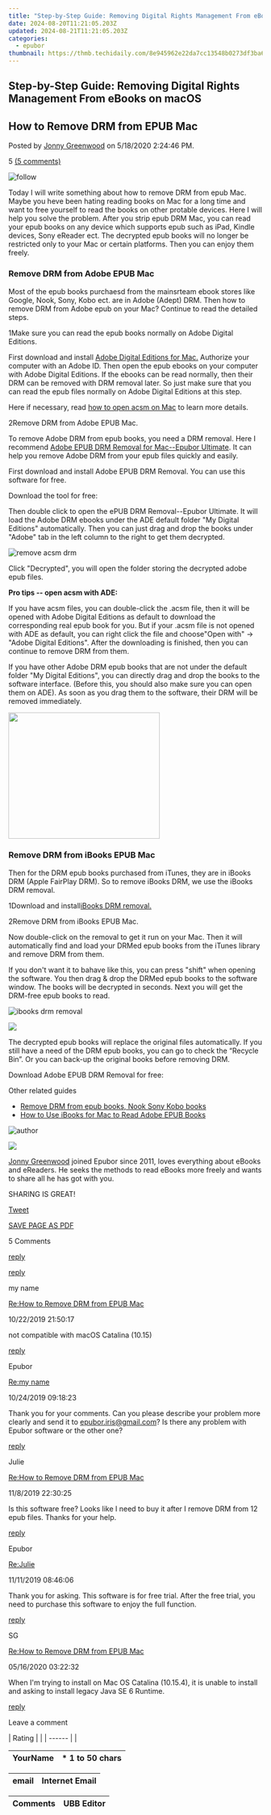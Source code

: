 ```yaml
---
title: "Step-by-Step Guide: Removing Digital Rights Management From eBooks on macOS"
date: 2024-08-20T11:21:05.203Z
updated: 2024-08-21T11:21:05.203Z
categories:
  - epubor
thumbnail: https://thmb.techidaily.com/8e945962e22da7cc13548b0273df3ba622849bedca30e5d0f04cb4a458929e39.jpg
---
```


## Step-by-Step Guide: Removing Digital Rights Management From eBooks on macOS

## How to Remove DRM from EPUB Mac

Posted by [Jonny Greenwood](https://plus.google.com/u/0/+JonnyGreenwood999) on 5/18/2020 2:24:46 PM.

5 [(5 comments)](http://www.epubor.com/#comment-area) 



![follow](http://www.epubor.com/images/follow.png)

 Today I will write something about how to remove DRM from epub Mac. Maybe you heve been hating reading books on Mac for a long time and want to free yourself to read the books on other protable devices. Here I will help you solve the problem. After you strip epub DRM Mac, you can read your epub books on any device which supports epub such as iPad, Kindle devices, Sony eReader ect. The decrypted epub books will no longer be restricted only to your Mac or certain platforms. Then you can enjoy them freely.

### Remove DRM from Adobe EPUB Mac

Most of the epub books purchaesd from the mainsrteam ebook stores like Google, Nook, Sony, Kobo ect. are in Adobe (Adept) DRM. Then how to remove DRM from Adobe epub on your Mac? Continue to read the detailed steps.

1Make sure you can read the epub books normally on Adobe Digital Editions.

First download and install [Adobe Digital Editions for Mac.](http://www.adobe.com/solutions/ebook/digital-editions/download.html) Authorize your computer with an Adobe ID. Then open the epub ebooks on your computer with Adobe Digital Editions. If the ebooks can be read normally, then their DRM can be removed with DRM removal later. So just make sure that you can read the epub files normally on Adobe Digital Editions at this step.

Here if necessary, read [how to open acsm on Mac](https://tools.techidaily.com/epubor/products/) to learn more details.

2Remove DRM from Adobe EPUB Mac.

To remove Adobe DRM from epub books, you need a DRM removal. Here I recommend [Adobe EPUB DRM Removal for Mac--Epubor Ultimate](https://tools.techidaily.com/epubor/ultimate/). It can help you remove Adobe DRM from your epub files quickly and easily. 

First download and install Adobe EPUB DRM Removal. You can use this software for free.

Download the tool for free:

[](https://tools.techidaily.com/epubor/ultimate/) [](https://tools.techidaily.com/epubor/ultimate/) 

Then double click to open the ePUB DRM Removal--Epubor Ultimate. It will load the Adobe DRM ebooks under the ADE default folder "My Digital Editions" automatically. Then you can just drag and drop the books under "Adobe" tab in the left column to the right to get them decrypted.

![remove acsm drm](http://www.epubor.com/images/uppic/add-epub-books-to-ultimate-converter.png)

Click "Decrypted", you will open the folder storing the decrypted adobe epub files.

**Pro tips -- open acsm with ADE:**

If you have acsm files, you can double-click the .acsm file, then it will be opened with Adobe Digital Editions as default to download the corresponding real epub book for you. But if your .acsm file is not opened with ADE as default, you can right click the file and choose"Open with" -> "Adobe Digital Editions". After the downloading is finished, then you can continue to remove DRM from them. 

If you have other Adobe DRM epub books that are not under the default folder "My Digital Editions", you can directly drag and drop the books to the software interface. (Before this, you should also make sure you can open them on ADE). As soon as you drag them to the software, their DRM will be removed immediately.

<!-- affiliate ads begin -->
<a href="https://printrendy.pxf.io/c/5597632/1453721/17020" target="_top" id="1453721"><img src="//a.impactradius-go.com/display-ad/17020-1453721" border="0" alt="" width="300" height="250"/></a><img height="0" width="0" src="https://imp.pxf.io/i/5597632/1453721/17020" style="position:absolute;visibility:hidden;" border="0" />
<!-- affiliate ads end -->
### Remove DRM from iBooks EPUB Mac

Then for the DRM epub books purchased from iTunes, they are in iBooks DRM (Apple FairPlay DRM). So to remove iBooks DRM, we use the iBooks DRM removal. 

1Download and install[iBooks DRM removal.](http://download.epubor.com/sold/ibooksdrmremoval/requiem-4.1-mac.zip)

2Remove DRM from iBooks EPUB Mac.

Now double-click on the removal to get it run on your Mac. Then it will automatically find and load your DRMed epub books from the iTunes library and remove DRM from them.

If you don't want it to bahave like this, you can press "shift" when opening the software. You then drag & drop the DRMed epub books to the software window. The books will be decrypted in seconds. Next you will get the DRM-free epub books to read.

![ibooks drm removal](http://www.epubor.com/images/uppic/ibooks-drm-removal.png)

<!-- affiliate ads begin -->
<a href="https://estore.winxdvd.com/order/checkout.php?PRODS=1412049&QTY=1&AFFILIATE=108875&CART=1"><img src="https://www.winxdvd.com/affiliate/new-banner/pt-200x200.jpg" border="0"></a>
<!-- affiliate ads end -->
The decrypted epub books will replace the original files automatically. If you still have a need of the DRM epub books, you can go to check the “Recycle Bin”. Or you can back-up the original books before removing DRM.

Download Adobe EPUB DRM Removal for free:

[](https://tools.techidaily.com/epubor/ultimate/) [](https://tools.techidaily.com/epubor/ultimate/) 

Other related guides

* [Remove DRM from epub books, Nook Sony Kobo books](https://tools.techidaily.com/epubor/products/)
* [How to Use iBooks for Mac to Read Adobe EPUB Books](https://tools.techidaily.com/epubor/products/)

![author](http://www.epubor.com/images/uppic/jonny.png)

<!-- affiliate ads begin -->
<a href="https://estore.winxdvd.com/order/checkout.php?PRODS=12653808&QTY=1&AFFILIATE=108875&CART=1"><img src="https://www.winxdvd.com/affiliate/new-banner/wt-500x500.jpg" border="0"></a>
<!-- affiliate ads end -->
[Jonny Greenwood](https://plus.google.com/u/0/+JonnyGreenwood999) joined Epubor since 2011, loves everything about eBooks and eReaders. He seeks the methods to read eBooks more freely and wants to share all he has got with you.

SHARING IS GREAT!

[Tweet](https://twitter.com/share) 

[SAVE PAGE AS PDF](https://tools.techidaily.com/epubor/products/) 



5 Comments

[reply](https://tools.techidaily.com/epubor/products/) 

[reply](https://tools.techidaily.com/epubor/products/) 

my name

[Re:How to Remove DRM from EPUB Mac](https://tools.techidaily.com/epubor/products/)

10/22/2019 21:50:17

not compatible with macOS Catalina (10.15)

[reply](https://tools.techidaily.com/epubor/products/) 

Epubor

[Re:my name](https://tools.techidaily.com/epubor/products/)

10/24/2019 09:18:23

Thank you for your comments. Can you please describe your problem more clearly and send it to epubor.iris@gmail.com? Is there any problem with Epubor software or the other one? 

[reply](https://tools.techidaily.com/epubor/products/) 

Julie

[Re:How to Remove DRM from EPUB Mac](https://tools.techidaily.com/epubor/products/)

11/8/2019 22:30:25

Is this software free? Looks like I need to buy it after I remove DRM from 12 epub files. Thanks for your help.

[reply](https://tools.techidaily.com/epubor/products/) 

Epubor

[Re:Julie](https://tools.techidaily.com/epubor/products/)

11/11/2019 08:46:06

Thank you for asking. This software is for free trial. After the free trial, you need to purchase this software to enjoy the full function.

[reply](https://tools.techidaily.com/epubor/products/) 

SG

[Re:How to Remove DRM from EPUB Mac](https://tools.techidaily.com/epubor/products/)

05/16/2020 03:22:32

When I'm trying to install on Mac OS Catalina (10.15.4), it is unable to install and asking to install legacy Java SE 6 Runtime.

[reply](https://tools.techidaily.com/epubor/products/) 

Leave a comment

| Rating |  |
| ------ |  |

| YourName | \*  1 to 50 chars |
| -------- | ----------------- |

| email | Internet Email |
| ----- | -------------- |

| Comments | UBB Editor |
| -------- | ---------- |

<ins class="adsbygoogle"
     style="display:block"
     data-ad-format="autorelaxed"
     data-ad-client="ca-pub-7571918770474297"
     data-ad-slot="1223367746"></ins>



<ins class="adsbygoogle"
     style="display:block"
     data-ad-client="ca-pub-7571918770474297"
     data-ad-slot="8358498916"
     data-ad-format="auto"
     data-full-width-responsive="true"></ins>


